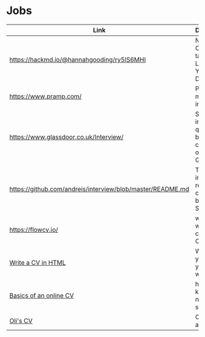 # Jobs

| Link | Description | Added by |
| ---- | ----------- | -------- |
| https://hackmd.io/@hannahgooding/ry5lS6MHI | Notes from Codebar talk: Landing Your First Dev Job | @hannahgooding |
| https://www.pramp.com/ | Practice mock interviews | @hannahgooding |
| https://www.glassdoor.co.uk/Interview/ | Search interview questions by company on Glassdoor | @hannahgooding |
| https://github.com/andreis/interview/blob/master/README.md | Tonnes of interview resources compiled by Andrei Simionescu | @hannahgooding |
| https://flowcv.io/ | webpage where you can Build  a CV| akomiqaia |
| [Write a CV in HTML](https://ericwbailey.design/writing/how-to-not-make-a-resume-in-react.html ) | Writing your CV in your website | Oli |
| [Basics of an online CV](https://mxb.dev/blog/eleventy-resume-builder/) | how to keep a CV nice and simple | Oli |
| [Oli's CV](https://oliverjam.es/cv/) | Oli's CV as an exmaple | Oli |
